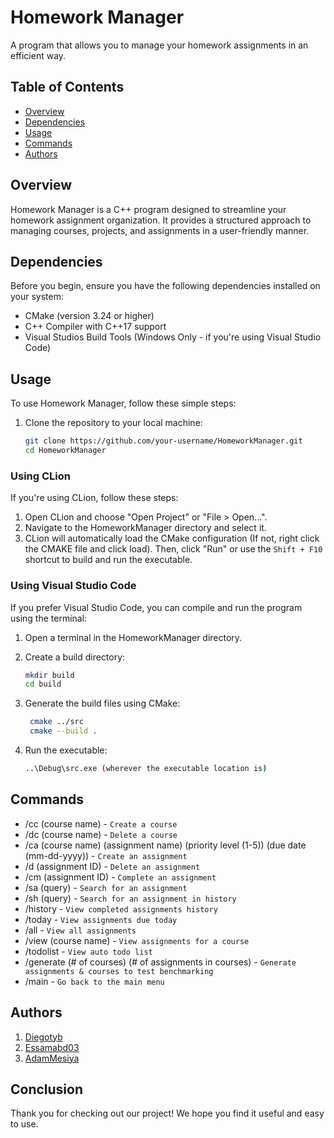 # Homework Manager

A program that allows you to manage your homework assignments in an efficient way.

## Table of Contents
- [Overview](#overview)
- [Dependencies](#dependencies)
- [Usage](#usage)
- [Commands](#commands)
- [Authors](#authors)

## Overview
Homework Manager is a C++ program designed to streamline your homework assignment organization. It provides a structured approach to managing courses, projects, and assignments in a user-friendly manner.

## Dependencies
Before you begin, ensure you have the following dependencies installed on your system:
- CMake (version 3.24 or higher)
- C++ Compiler with C++17 support
- Visual Studios Build Tools (Windows Only - if you're using Visual Studio Code)

## Usage
To use Homework Manager, follow these simple steps:

1. Clone the repository to your local machine:
   ```bash
   git clone https://github.com/your-username/HomeworkManager.git
   cd HomeworkManager
   ```
### Using CLion
If you're using CLion, follow these steps:

1. Open CLion and choose "Open Project" or "File > Open...".
2. Navigate to the HomeworkManager directory and select it.
3. CLion will automatically load the CMake configuration (If not, right click the CMAKE file and click load). Then, click "Run" or use the `Shift + F10` shortcut to build and run the executable.

### Using Visual Studio Code
If you prefer Visual Studio Code, you can compile and run the program using the terminal:

1. Open a terminal in the HomeworkManager directory.

2. Create a build directory:
   ```bash
   mkdir build
   cd build
   ```
3. Generate the build files using CMake:
   ```bash
    cmake ../src
    cmake --build .
    ```
4. Run the executable:
    ```bash
    ..\Debug\src.exe (wherever the executable location is)
    ```

## Commands
- /cc (course name) - `Create a course`
- /dc (course name) - `Delete a course`
- /ca (course name) (assignment name) (priority level (1-5)) (due date (mm-dd-yyyy)) - `Create an assignment`
- /d (assignment ID) - `Delete an assignment`
- /cm (assignment ID) - `Complete an assignment`
- /sa (query) - `Search for an assignment`
- /sh (query) - `Search for an assignment in history`
- /history - `View completed assignments history`
- /today - `View assignments due today`
- /all - `View all assignments`
- /view (course name) - `View assignments for a course`
- /todolist - `View auto todo list`
- /generate (# of courses) (# of assignments in courses) - `Generate assignments & courses to test benchmarking`
- /main - `Go back to the main menu`

## Authors
1. [Diegotyb](https://github.com/Diegotyb)
2. [Essamabd03](https://github.com/essamabd03)
3. [AdamMesiya](https://github.com/AdamMesiya)

## Conclusion
Thank you for checking out our project! We hope you find it useful and easy to use.
